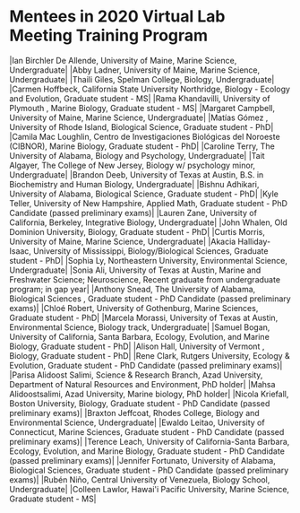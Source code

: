 
# Mentees in 2020 Virtual Lab Meeting Training Program
|Ian Birchler De Allende, University of Maine, Marine Science, Undergraduate|
|Abby Ladner, University of Maine, Marine Science, Undergraduate|
|Thaili Giles, Spelman College, Biology, Undergraduate|
|Carmen Hoffbeck, California State University Northridge, Biology - Ecology and Evolution, Graduate student - MS|
|Rama  Khandavilli, University of Plymouth , Marine Biology, Graduate student - MS|
|Margaret Campbell, University of Maine, Marine Science, Undergraduate|
|Matías Gómez , University of Rhode Island, Biological Science, Graduate student - PhD|
|Camila Mac Loughlin, Centro de Investigaciones Biológicas del Noroeste (CIBNOR), Marine Biology, Graduate student - PhD|
|Caroline Terry, The University of Alabama, Biology and Psychology, Undergraduate|
|Tait Algayer, The College of New Jersey, Biology w/ psychology minor, Undergraduate|
|Brandon Deeb, University of Texas at Austin, B.S. in Biochemistry and Human Biology, Undergraduate|
|Bishnu Adhikari, University of Alabama, Biological Science, Graduate student - PhD|
|Kyle Teller, University of New Hampshire, Applied Math, Graduate student - PhD Candidate (passed preliminary exams)|
|Lauren Zane, University of California, Berkeley, Integrative Biology, Undergraduate|
|John Whalen, Old Dominion University, Biology, Graduate student - PhD|
|Curtis Morris, University of Maine, Marine Science, Undergraduate|
|Akacia Halliday-Isaac, University of Mississippi, Biology/Biological Sciences, Graduate student - PhD|
|Sophia Ly, Northeastern University, Environmental Science, Undergraduate|
|Sonia Ali, University of Texas at Austin, Marine and Freshwater Science; Neuroscience, Recent graduate from undergraduate program; in gap year|
|Anthony Snead, The University of Alabama, Biological Sciences , Graduate student - PhD Candidate (passed preliminary exams)|
|Chloé Robert, University of Gothenburg, Marine Sciences, Graduate student - PhD|
|Marcela Morassi, University of Texas at Austin, Environmental Science, Biology track, Undergraduate|
|Samuel Bogan, University of California, Santa Barbara, Ecology, Evolution, and Marine Biology, Graduate student - PhD|
|Alison Hall, University of Vermont , Biology, Graduate student - PhD|
|Rene Clark, Rutgers University, Ecology & Evolution, Graduate student - PhD Candidate (passed preliminary exams)|
|Parisa Alidoost Salimi, Science & Research Branch, Azad University, Department of Natural Resources and Environment, PhD holder|
|Mahsa Alidoostsalimi, Azad University, Marine biology, PhD holder|
|Nicola Kriefall, Boston University, Biology, Graduate student - PhD Candidate (passed preliminary exams)|
|Braxton Jeffcoat, Rhodes College, Biology and Environmental Science, Undergraduate|
|Ewaldo Leitao, University of Connecticut, Marine Sciences, Graduate student - PhD Candidate (passed preliminary exams)|
|Terence Leach, University of California-Santa Barbara, Ecology, Evolution, and Marine Biology, Graduate student - PhD Candidate (passed preliminary exams)|
|Jennifer Fortunato, University of Alabama, Biological Sciences, Graduate student - PhD Candidate (passed preliminary exams)|
|Rubén Niño, Central University of Venezuela, Biology School, Undergraduate|
|Colleen Lawlor, Hawai'i Pacific University, Marine Science, Graduate student - MS|
